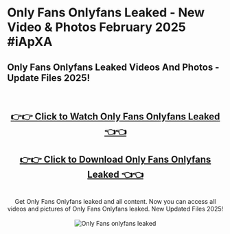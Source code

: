 # Only Fans Onlyfans Leaked - New Video & Photos February 2025 #iApXA

<h2>Only Fans Onlyfans Leaked Videos And Photos - Update Files 2025!</h2>
<br>
<div align="center">
<h2><a href="https://links2leaks.com?utm_source=onlyfans&utm_medium=git102" rel="nofollow">👉👉 Click to Watch Only Fans Onlyfans Leaked 👈👈</a></h2>
<h2><a href="https://links2leaks.com?utm_source=onlyfans&utm_medium=git102" rel="nofollow">👉👉 Click to Download Only Fans Onlyfans Leaked 👈👈</a></h2>
<br>
Get Only Fans Onlyfans leaked and all content. Now you can access all videos and pictures of Only Fans Onlyfans leaked. New Updated Files 2025!
<br>
<br>
<a href="https://links2leaks.com?utm_source=onlyfans&utm_medium=git102" rel="nofollow" data-target="animated-image.originalLink"><img src="https://i.ibb.co/Gkj2r4b/banner.png" alt="Only Fans onlyfans leaked" style="max-width: 100%; display: inline-block;" data-target="animated-image.originalImage"></a>
</div>
<br>

